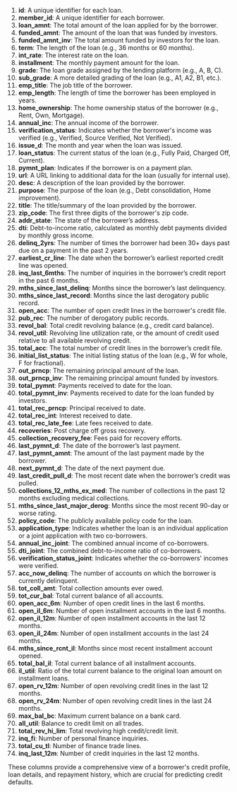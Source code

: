 
1. **id**: A unique identifier for each loan.
2. **member_id**: A unique identifier for each borrower.
3. **loan_amnt**: The total amount of the loan applied for by the borrower.
4. **funded_amnt**: The amount of the loan that was funded by investors.
5. **funded_amnt_inv**: The total amount funded by investors for the loan.
6. **term**: The length of the loan (e.g., 36 months or 60 months).
7. **int_rate**: The interest rate on the loan.
8. **installment**: The monthly payment amount for the loan.
9. **grade**: The loan grade assigned by the lending platform (e.g., A, B, C).
10. **sub_grade**: A more detailed grading of the loan (e.g., A1, A2, B1, etc.).
11. **emp_title**: The job title of the borrower.
12. **emp_length**: The length of time the borrower has been employed in years.
13. **home_ownership**: The home ownership status of the borrower (e.g., Rent, Own, Mortgage).
14. **annual_inc**: The annual income of the borrower.
15. **verification_status**: Indicates whether the borrower's income was verified (e.g., Verified, Source Verified, Not Verified).
16. **issue_d**: The month and year when the loan was issued.
17. **loan_status**: The current status of the loan (e.g., Fully Paid, Charged Off, Current).
18. **pymnt_plan**: Indicates if the borrower is on a payment plan.
19. **url**: A URL linking to additional data for the loan (usually for internal use).
20. **desc**: A description of the loan provided by the borrower.
21. **purpose**: The purpose of the loan (e.g., Debt consolidation, Home improvement).
22. **title**: The title/summary of the loan provided by the borrower.
23. **zip_code**: The first three digits of the borrower's zip code.
24. **addr_state**: The state of the borrower’s address.
25. **dti**: Debt-to-income ratio, calculated as monthly debt payments divided by monthly gross income.
26. **delinq_2yrs**: The number of times the borrower had been 30+ days past due on a payment in the past 2 years.
27. **earliest_cr_line**: The date when the borrower’s earliest reported credit line was opened.
28. **inq_last_6mths**: The number of inquiries in the borrower’s credit report in the past 6 months.
29. **mths_since_last_delinq**: Months since the borrower’s last delinquency.
30. **mths_since_last_record**: Months since the last derogatory public record.
31. **open_acc**: The number of open credit lines in the borrower's credit file.
32. **pub_rec**: The number of derogatory public records.
33. **revol_bal**: Total credit revolving balance (e.g., credit card balance).
34. **revol_util**: Revolving line utilization rate, or the amount of credit used relative to all available revolving credit.
35. **total_acc**: The total number of credit lines in the borrower’s credit file.
36. **initial_list_status**: The initial listing status of the loan (e.g., W for whole, F for fractional).
37. **out_prncp**: The remaining principal amount of the loan.
38. **out_prncp_inv**: The remaining principal amount funded by investors.
39. **total_pymnt**: Payments received to date for the loan.
40. **total_pymnt_inv**: Payments received to date for the loan funded by investors.
41. **total_rec_prncp**: Principal received to date.
42. **total_rec_int**: Interest received to date.
43. **total_rec_late_fee**: Late fees received to date.
44. **recoveries**: Post charge off gross recovery.
45. **collection_recovery_fee**: Fees paid for recovery efforts.
46. **last_pymnt_d**: The date of the borrower’s last payment.
47. **last_pymnt_amnt**: The amount of the last payment made by the borrower.
48. **next_pymnt_d**: The date of the next payment due.
49. **last_credit_pull_d**: The most recent date when the borrower’s credit was pulled.
50. **collections_12_mths_ex_med**: The number of collections in the past 12 months excluding medical collections.
51. **mths_since_last_major_derog**: Months since the most recent 90-day or worse rating.
52. **policy_code**: The publicly available policy code for the loan.
53. **application_type**: Indicates whether the loan is an individual application or a joint application with two co-borrowers.
54. **annual_inc_joint**: The combined annual income of co-borrowers.
55. **dti_joint**: The combined debt-to-income ratio of co-borrowers.
56. **verification_status_joint**: Indicates whether the co-borrowers' incomes were verified.
57. **acc_now_delinq**: The number of accounts on which the borrower is currently delinquent.
58. **tot_coll_amt**: Total collection amounts ever owed.
59. **tot_cur_bal**: Total current balance of all accounts.
60. **open_acc_6m**: Number of open credit lines in the last 6 months.
61. **open_il_6m**: Number of open installment accounts in the last 6 months.
62. **open_il_12m**: Number of open installment accounts in the last 12 months.
63. **open_il_24m**: Number of open installment accounts in the last 24 months.
64. **mths_since_rcnt_il**: Months since most recent installment account opened.
65. **total_bal_il**: Total current balance of all installment accounts.
66. **il_util**: Ratio of the total current balance to the original loan amount on installment loans.
67. **open_rv_12m**: Number of open revolving credit lines in the last 12 months.
68. **open_rv_24m**: Number of open revolving credit lines in the last 24 months.
69. **max_bal_bc**: Maximum current balance on a bank card.
70. **all_util**: Balance to credit limit on all trades.
71. **total_rev_hi_lim**: Total revolving high credit/credit limit.
72. **inq_fi**: Number of personal finance inquiries.
73. **total_cu_tl**: Number of finance trade lines.
74. **inq_last_12m**: Number of credit inquiries in the last 12 months.

These columns provide a comprehensive view of a borrower's credit profile, loan details, and repayment history, which are crucial for predicting credit defaults.